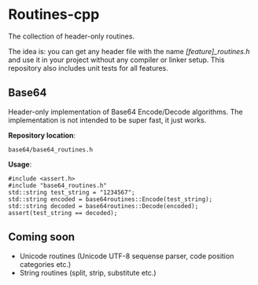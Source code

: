# Routines-cpp #

The collection of header-only routines.

The idea is: you can get any header file with the name *[feature]_routines.h* and use it in your project without any compiler or linker setup. This repository also includes unit tests for all features.

## Base64 ##
Header-only implementation of Base64 Encode/Decode algorithms. The implementation is not intended to be super fast, it just works.

__Repository location__:

    base64/base64_routines.h

__Usage__:
    
    #include <assert.h>
    #include "base64_routines.h"
    std::string test_string = "1234567";
    std::string encoded = base64routines::Encode(test_string);
    std::string decoded = base64routines::Decode(encoded);
    assert(test_string == decoded);

## Coming soon ##
*  Unicode routines (Unicode UTF-8 sequense parser, code position categories etc.)
*  String routines (split, strip, substitute etc.)
